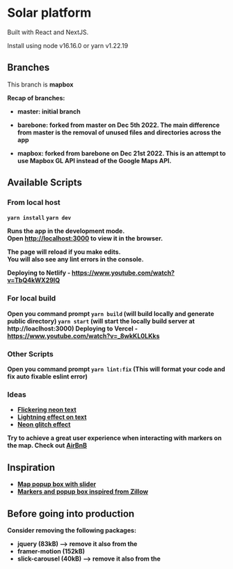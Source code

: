 # Solar platform

Built with React and NextJS.

Install using node v16.16.0 or yarn v1.22.19

## Branches

This branch is <b>mapbox<b>

Recap of branches:

- master: initial branch
  
- barebone: forked from master on Dec 5th 2022. The main difference from master is the removal of unused files and directories across the app

- mapbox: forked from barebone on Dec 21st 2022. This is an attempt to use Mapbox GL API instead of the Google Maps API.


## Available Scripts

### From local host

`yarn install`
`yarn dev`

Runs the app in the development mode.\
Open [http://localhost:3000](http://localhost:3000) to view it in the browser.

The page will reload if you make edits.\
You will also see any lint errors in the console.

Deploying to Netlify - https://www.youtube.com/watch?v=TbQ4kWX29lQ

### For local build
Open you command prompt
`yarn build` (will build locally and generate public directory)
`yarn start` (will start the locally build server at http://loaclhost:3000)
Deploying to Vercel - https://www.youtube.com/watch?v=_8wkKL0LKks


### Other Scripts
Open you command prompt
`yarn lint:fix` (This will format your code and fix auto fixable eslint error)

### Ideas

- [Flickering neon text](https://css-tricks.com/how-to-create-neon-text-with-css/)
- [Lightning effect on text](https://dev.to/pankaj_singhr/lightning-effect-using-css-animation-4h3)
- [Neon glitch effect](https://gist.github.com/CodeMyUI/17cba2cb0698753fc21434a53863a23c)

Try to achieve a great user experience when interacting with markers on the map. Check out [AirBnB](https://www.airbnb.ie/s/San-Francisco--CA--United-States/homes?tab_id=home_tab&refinement_paths%5B%5D=%2Fhomes&flexible_trip_lengths%5B%5D=one_week&query=San%20Francisco%2C%20CA%2C%20USA&place_id=ChIJIQBpAG2ahYAR_6128GcTUEo&date_picker_type=calendar&checkin=2022-08-27&checkout=2022-08-31&adults=2&source=structured_search_input_header&search_type=user_map_move&ne_lat=37.8053501277308&ne_lng=-122.37779937848381&sw_lat=37.77496292220189&sw_lng=-122.44955383405022&zoom=15&search_by_map=true&ref=hackernoon.com&locale=en&_set_bev_on_new_domain=1667590370_NzBmMmQwODdlMjY0)


## Inspiration

- [Map popup box with slider](https://everythingiknows.com/mapbox/creating-multi-location-map-with-mapbox/)
- [Markers and popup box inspired from Zillow](https://dawchihliou.github.io/articles/building-custom-google-maps-marker-react-component-like-airbnb-in-nextjs)


## Before going into production

Consider removing the following packages:
- jquery (83kB) --> remove it also from the <head>
- framer-motion (152kB)
- slick-carousel (40kB) --> remove it also from the <head>